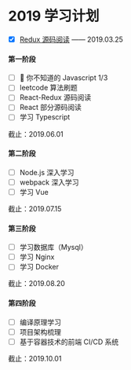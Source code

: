 # 2019 学习计划

- [x] <a href='https://github.com/Zwe1/19plan/blob/master/%20Redux/%E6%BA%90%E7%A0%81%E9%98%85%E8%AF%BB.md'>Redux 源码阅读</a> —— 2019.03.25

#### 第一阶段

- [ ]  你不知道的 Javascript 1/3
- [ ] leetcode 算法刷题
- [ ] React-Redux 源码阅读
- [ ] React 部分源码阅读
- [ ] 学习 Typescript

截止：2019.06.01

#### 第二阶段

- [ ] Node.js 深入学习
- [ ] webpack 深入学习
- [ ] 学习 Vue

截止：2019.07.15

#### 第三阶段

- [ ] 学习数据库（Mysql）
- [ ] 学习 Nginx
- [ ] 学习 Docker

截止：2019.08.20

#### 第四阶段

- [ ] 编译原理学习
- [ ] 项目架构梳理
- [ ] 基于容器技术的前端 CI/CD 系统

截止：2019.10.01
